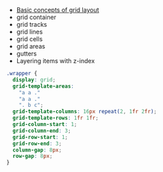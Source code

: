 - [Basic concepts of grid layout](https://developer.mozilla.org/en-US/docs/Web/CSS/CSS_Grid_Layout/Basic_Concepts_of_Grid_Layout)
- grid container
- grid tracks
- grid lines
- grid cells
- grid areas
- gutters
- Layering items with z-index

```scss
.wrapper {
  display: grid;
  grid-template-areas:
    "a a ."
    "a a ."
    ". b c";
  grid-template-columns: 16px repeat(2, 1fr 2fr);
  grid-template-rows: 1fr 1fr;
  grid-column-start: 1;
  grid-column-end: 3;
  grid-row-start: 1;
  grid-row-end: 3;
  column-gap: 8px;
  row-gap: 8px;
}
```
